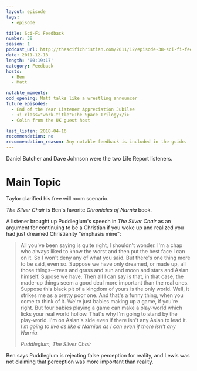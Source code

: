 ```yaml
---
layout: episode
tags:
  - episode

title: Sci-Fi Feedback
number: 38
season: 1
podcast_url: http://thescifichristian.com/2011/12/episode-38-sci-fi-feedback/
date: 2011-12-18
length: '00:19:17'
category: Feedback
hosts:
  - Ben
  - Matt

notable_moments:
odd_opening: Matt talks like a wrestling announcer
future_episodes: 
  - End of the Year Listener Appreciation Jubilee
  - <i class="work-title">The Space Trilogy</i>
  - Colin from the UK guest host

last_listen: 2018-04-16
recommendation: no
recommendation_reason: Any notable feedback is included in the guide.
---
```


Daniel Butcher and Dave Johnson were the two Life Report listeners. 



# Main Topic
Taylor clarified his free will room scenario.

<i class="work-title">The Silver Chair</i> is Ben's favorite <i class="work-title">Chronicles of Narnia</i> book. 

A listener brought up Puddleglum's speech in <i class="work-title">The Silver Chair</i> as an argument for continuing to be a Christian if you woke up and realized you had just dreamed Christianity <q class="archivist inline">emphasis mine</q>:

<blockquote>
<p>All you've been saying is quite right, I shouldn't wonder. I'm a chap who always liked to know the worst and then put the best face I can on it. So I won't deny any of what you said. But there's one thing more to be said, even so. Suppose we have only dreamed, or made up, all those things--trees and grass and sun and moon and stars and Aslan himself. Supose we have. Then all I can say is that, in that case, the made-up things seem a good deal more important than the real ones. Suppose this black pit of a kingdom of yours is the only world. Well, it strikes me as a pretty poor one. And that's a funny thing, when you come to think of it. We're just babies making up a game, if you're right. But four babies playing a game can make a play-world which licks your real world hollow. That's why I'm going to stand by the play-world. I'm on Aslan's side even if there isn't any Aslan to lead it. <em>I'm going to live as like a Narnian as I can even if there isn't any Narnia.</em></p>
<cite>Puddleglum, <i class="work-title">The Silver Chair</i></cite>
</blockquote>

Ben says Puddleglum is rejecting false perception for reality, and Lewis was not claiming that perception was more important than reality. 